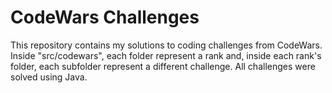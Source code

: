 # CodeWars Challenges

This repository contains my solutions to coding challenges from CodeWars.
Inside "src/codewars", each folder represent a rank and, inside each rank's folder, each subfolder represent a different challenge. 
All challenges were solved using Java.

